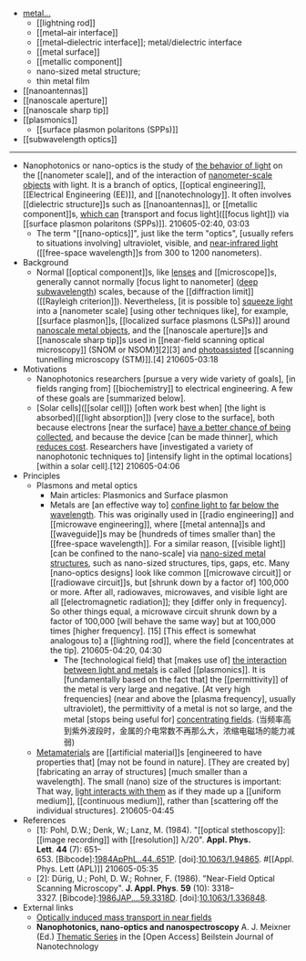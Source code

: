 - [metal...](((cR5R8-2Ol)))
    - [[lightning rod]]
    - [[metal–air interface]]
    - [[metal–dielectric interface]]; metal/dielectric interface
    - [[metal surface]]
    - [[metallic component]]
    - nano-sized metal structure;
    - thin metal film
- [[nanoantennas]]
- [[nanoscale aperture]]
- [[nanoscale sharp tip]]
- [[plasmonics]]
    - [[surface plasmon polaritons (SPPs)]]
- [[subwavelength optics]]
- ---
- Nanophotonics or nano-optics is the study of [the behavior of light](((BDKEiMXd8))) on the [[nanometer scale]], and of the interaction of [nanometer-scale objects](((kx5fQo1pK))) with light. It is a branch of optics, [[optical engineering]], [[Electrical Engineering (EE)]], and [[nanotechnology]]. It often involves [[dielectric structure]]s such as [[nanoantennas]], or [[metallic component]]s, [which can](((_vUPsWUkd))) [transport and focus light]([[focus light]]) via [[surface plasmon polaritons (SPPs)]].
210605-02:40, 03:03
    - The term "[[nano-optics]]", just like the term "optics", [usually refers to situations involving] ultraviolet, visible, and [near-infrared light](((NLaqwfkHl))) ([[free-space wavelength]]s from 300 to 1200 nanometers).
- Background
    - Normal [[optical component]]s, like [lenses]([[lens]]) and [[microscope]]s, generally cannot normally [focus light to nanometer] ([deep subwavelength](((K7t9bzAIv)))) scales, because of the [[diffraction limit]] ([[Rayleigh criterion]]). Nevertheless, [it is possible to] [squeeze light](((dOagL4VFk))) into a [nanometer scale] [using other techniques like], for example, [[surface plasmon]]s, [[localized surface plasmons (LSPs)]] around [nanoscale metal objects](((kx5fQo1pK))), and the [[nanoscale aperture]]s and [[nanoscale sharp tip]]s used in [[near-field scanning optical microscopy]] (SNOM or NSOM)[1](((2tWT03OkJ)))[2][3] and [photoassisted](((AatRkXJhg))) [[scanning tunnelling microscopy (STM)]].[4]
210605-03:18
- Motivations
    - Nanophotonics researchers [pursue a very wide variety of goals], [in fields ranging from] [[biochemistry]] to electrical engineering. A few of these goals are [summarized below].
    - [Solar cells]([[solar cell]]) [often work best when] [the light is absorbed]([[light absorption]]) [very close to the surface], both because electrons [near the surface] [have a better chance of being collected](((nw0GsQ0jz))), and because the device [can be made thinner], which [reduces cost](((QbKIKNKx7))). Researchers have [investigated a variety of nanophotonic techniques to] [intensify light in the optimal locations] [within a solar cell].[12]
210605-04:06
- Principles
    - Plasmons and metal optics
        - Main articles: Plasmonics and Surface plasmon
        - Metals are [an effective way to] [confine light to](((5ce75P67N))) [far below the wavelength](((K7t9bzAIv))). This was originally used in [[radio engineering]] and [[microwave engineering]], where [[metal antenna]]s and [[waveguide]]s may be [hundreds of times smaller than] the [[free-space wavelength]]. For a similar reason, [[visible light]] [can be confined to the nano-scale] via [nano-sized metal structures](((zw20fCzMV))), such as nano-sized structures, tips, gaps, etc. Many [nano-optics designs] look like common [[microwave circuit]] or [[radiowave circuit]]s, but [shrunk down by a factor of] 100,000 or more. After all, radiowaves, microwaves, and visible light are all [[electromagnetic radiation]]; they [differ only in frequency]. So other things equal, a microwave circuit shrunk down by a factor of 100,000 [will behave the same way] but at 100,000 times [higher frequency]. [15] [This effect is somewhat analogous to] a [[lightning rod]], where the field [concentrates at the tip]. 
210605-04:20, 04:30
            - The [technological field] that [makes use of] [the interaction between light and metals](((-cguDKDJx))) is called [[plasmonics]]. It is [fundamentally based on the fact that] the [[permittivity]] of the metal is very large and negative. [At very high frequencies] (near and above the [plasma frequency], usually ultraviolet), the permittivity of a metal is not so large, and the metal [stops being useful for] [concentrating fields](((dOagL4VFk))).
(当频率高到紫外波段时，金属的介电常数不再那么大，浓缩电磁场的能力减弱)
    - [Metamaterials]([[metamaterial]]) are [[artificial material]]s [engineered to have properties that] [may not be found in nature]. [They are created by] [fabricating an array of structures] [much smaller than a wavelength]. The small (nano) size of the structures is important: That way, [light interacts with them](((-cguDKDJx))) as if they made up a [[uniform medium]], [[continuous medium]], rather than [scattering off the individual structures].
210605-04:45
- References
    - [1]: Pohl, D.W.; Denk, W.; Lanz, M. (1984). "[[optical stethoscopy]]: [[image recording]] with [[resolution]] λ/20". __Appl. Phys. Lett__. **44** (7): 651–653. [Bibcode]:[1984ApPhL..44..651P](https://ui.adsabs.harvard.edu/abs/1984ApPhL..44..651P). [doi]:[10.1063/1.94865](https://doi.org/10.1063%2F1.94865). #[[Appl. Phys. Lett (APL)]]
210605-05:35
    - [2]: Dürig, U.; Pohl, D. W.; Rohner, F. (1986). "Near-Field Optical Scanning Microscopy". __J. Appl. Phys__. **59** (10): 3318–3327. [Bibcode]:[1986JAP....59.3318D](https://ui.adsabs.harvard.edu/abs/1986JAP....59.3318D). [doi]:[10.1063/1.336848](https://doi.org/10.1063%2F1.336848).
- External links
    - [Optically induced mass transport in near fields](https://web.archive.org/web/20110719120045/http://witec.de/en/download/SNOM/snomsrg.pdf)
    - __Nanophotonics, nano-optics and nanospectroscopy__ A. J. Meixner (Ed.) [Thematic Series](http://www.beilstein-journals.org/bjnano/browse/singleSeries.htm?sn=5) in the [Open Access] Beilstein Journal of Nanotechnology
